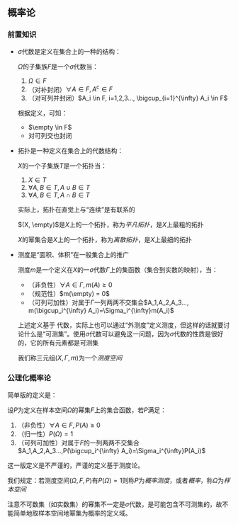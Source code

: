 ## 概率论
### 前置知识
- $\sigma$代数是定义在集合上的一种的结构：
  
  $\Omega$的子集族$F$是一个$\sigma$代数当：
  1. $\Omega \in F$
  2. （对补封闭）$\forall A \in F, A^c \in F$
  3. （对可列并封闭）$A_i \in F, i=1,2,3..., \bigcup_{i=1}^{\infty} A_i \in F$
  
  根据定义，可知：
  - $\empty \in F$
  - 对可列交也封闭

- 拓扑是一种定义在集合上的代数结构：
  
  $X$的一个子集族$T$是一个拓扑当：
  1. $X \in T$
  2. $\forall A,B \in T, A \cup B \in T$
  3. $\forall A,B \in T, A \cap B \in T$
  
  实际上，拓扑在直觉上与“连续”是有联系的

  $(X, \empty)$是$X$上的一个拓扑，称为*平凡拓扑*，是$X$上最粗的拓扑

  $X$的幂集合是$X$上的一个拓扑，称为*离散拓扑*，是$X$上最细的拓扑
- 测度是“面积、体积”在一般集合上的推广
  
  测度$m$是一个定义在$X$的一$\sigma$代数$\Gamma$上的集函数（集合到实数的映射），当：
  - （非负性）$\forall A \in \Gamma,m(A) \ge 0$
  - （规范性）$m(\empty) = 0$
  - （可列可加性）对属于$\Gamma$一列两两不交集合$A_1,A_2,A_3..., m(\bigcup_i^{\infty} A_i)=\Sigma_i^{\infty}m(A_i)$
  
  上述定义基于 代数，实际上也可以通过“外测度”定义测度，但这样的话就要讨论什么是“可测集”。使用$\sigma$代数可以避免这一问题，因为$\sigma$代数的性质是很好的，它的所有元素都是可测集

  我们称三元组$(X, \Gamma, m)$为一个*测度空间*
### 公理化概率论
简单版的定义是：

设$P$为定义在样本空间$\Omega$的幂集$F$上的集合函数，若$P$满足：
  1. （非负性）$\forall A \in F, P(A) \ge 0$
  2. （归一性）$P(\Omega) = 1$
  3. （可列可加性）对属于$F$的一列两两不交集合$A_1,A_2,A_3...,P(\bigcup_i^{\infty} A_i)=\Sigma_i^{\infty}P(A_i)$

这一版定义是不严谨的，严谨的定义基于测度论。

我们规定：若测度空间$(\Omega, F, P)$有$P(\Omega)=1$则称$P$为*概率测度*，或者*概率*，称$\Omega$为*样本空间*

注意不可数集（如实数集）的幂集不一定是$\sigma$代数，是可能包含不可测集的，故不能简单地取样本空间地幂集为概率的定义域。

